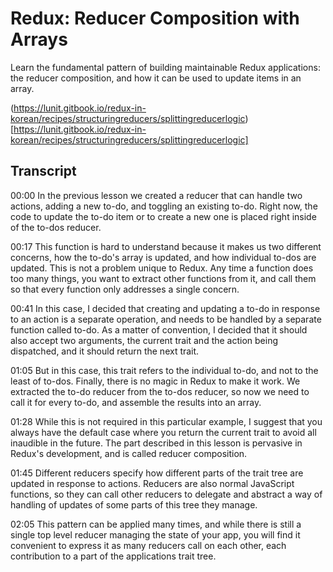 # Redux: Reducer Composition with Arrays

Learn the fundamental pattern of building maintainable Redux applications: the reducer composition, and how it can be used to update items in an array.

(https://lunit.gitbook.io/redux-in-korean/recipes/structuringreducers/splittingreducerlogic)[https://lunit.gitbook.io/redux-in-korean/recipes/structuringreducers/splittingreducerlogic]

## Transcript

00:00 In the previous lesson we created a reducer that can handle two actions, adding a new to-do, and toggling an existing to-do. Right now, the code to update the to-do item or to create a new one is placed right inside of the to-dos reducer.

00:17 This function is hard to understand because it makes us two different concerns, how the to-do's array is updated, and how individual to-dos are updated. This is not a problem unique to Redux. Any time a function does too many things, you want to extract other functions from it, and call them so that every function only addresses a single concern.

00:41 In this case, I decided that creating and updating a to-do in response to an action is a separate operation, and needs to be handled by a separate function called to-do. As a matter of convention, I decided that it should also accept two arguments, the current trait and the action being dispatched, and it should return the next trait.

01:05 But in this case, this trait refers to the individual to-do, and not to the least of to-dos. Finally, there is no magic in Redux to make it work. We extracted the to-do reducer from the to-dos reducer, so now we need to call it for every to-do, and assemble the results into an array.

01:28 While this is not required in this particular example, I suggest that you always have the default case where you return the current trait to avoid all inaudible in the future. The part described in this lesson is pervasive in Redux's development, and is called reducer composition.

01:45 Different reducers specify how different parts of the trait tree are updated in response to actions. Reducers are also normal JavaScript functions, so they can call other reducers to delegate and abstract a way of handling of updates of some parts of this tree they manage.

02:05 This pattern can be applied many times, and while there is still a single top level reducer managing the state of your app, you will find it convenient to express it as many reducers call on each other, each contribution to a part of the applications trait tree.
